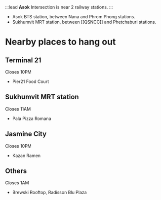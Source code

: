 :::lead
**Asok** Intersection is near 2 railway stations.
:::

- Asok BTS station, between Nana and Phrom Phong stations.
- Sukhumvit MRT station, between [[QSNCC]] and Phetchaburi stations.

# Nearby places to hang out

## Terminal 21

Closes 10PM

- Pier21 Food Court

## Sukhumvit MRT station

Closes 11AM

- Pala Pizza Romana

## Jasmine City

Closes 10PM

- Kazan Ramen

## Others

Closes 1AM

- Brewski Rooftop, Radisson Blu Plaza
